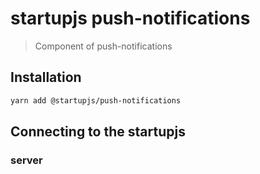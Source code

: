 # startupjs push-notifications
> Сomponent of push-notifications

## Installation

```sh
yarn add @startupjs/push-notifications
```

## Connecting to the startupjs

### server

